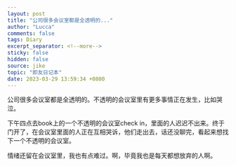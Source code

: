```yaml
---
layout: post
title: "公司很多会议室都是全透明的..."
author: "Lucca"
comments: false
tags: Diary
excerpt_separator: <!--more-->
sticky: false
hidden: false
source: jike
topic: "即友日记本"
date: 2023-03-29 13:59:34 +0800
---
```


公司很多会议室都是全透明的。不透明的会议室里有更多事情正在发生，比如哭泣。

下午四点去book上的一个不透明的会议室check in，里面的人迟迟不出来。终于门开了，在会议室里面的人正在互相哭诉，他们走出去，话还没聊完，看起来想找下一个不透明的会议室。

情绪还留在会议室里，我也有点难过。啊，毕竟我也是每天都想放弃的人啊。

<!--more-->
